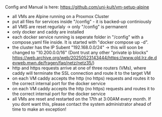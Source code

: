
Config and Manual is here:
https://github.com/uni-kult/vm-setup-alpine


- all VMs are Alpine running on a Proxmox Cluster
- put all files for services inside "/config" - it is backed-up continiously
- all VMS are reset regurlaly -> only "/config" is permanent
- only docker and caddy are installed
- each docker service running is seperate folder in "/config" with a compose.yaml file inside. It is started with "docker compose up -d".
- the cluster has the IP Subent "192.168.0.0/24" -> this will soon be changed to "10.200.0.0/16" (Dont trust any other "private ip blocks" https://web.archive.org/web/20250523143444/https://www.old.lrz.de.devweb.mwn.de/fragen/faq/netz/netz35/)
- http and https requests arrive at one of three routers (VMs), where caddy will terminate the SSL connection and route it to the target VM
- on each VM caddy accepts the http (no https) requests and routes it to the correct internal port for the docker service
- on each VM caddy accepts the http (no https) requests and routes it to the correct internal port for the docker service
- all VMs are reset and restarted on the 17th at 3:00AM every month. If you dont want this, please contact the system administrator ahead of time to make an exception!
